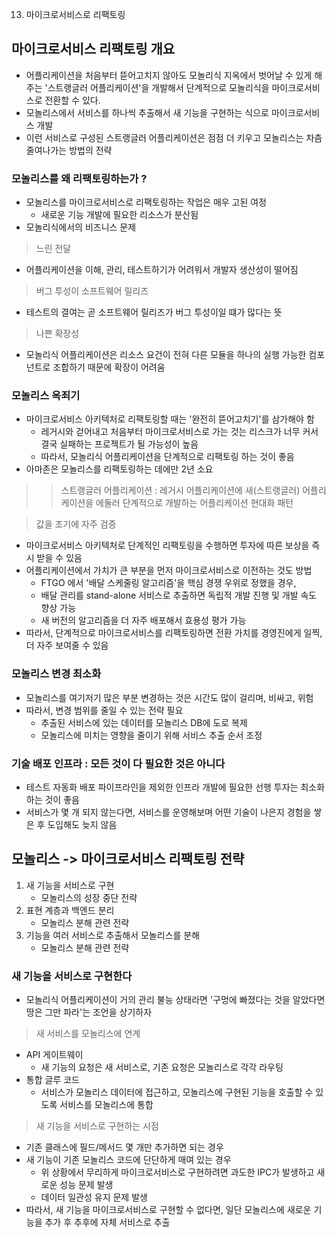 13. 마이크로서비스로 리팩토링

## 마이크로서비스 리팩토링 개요
- 어플리케이션을 처음부터 뜯어고치지 않아도 모놀리식 지옥에서 벗어날 수 있게 해주는 '스트랭글러 어플리케이션'을 개발해서 단계적으로 모놀리식을 마이크로서비스로 전환할 수 있다.
- 모놀리스에서 서비스를 하나씩 추출해서 새 기능을 구현하는 식으로 마이크로서비스 개발
- 이런 서비스로 구성된 스트랭글러 어플리케이션은 점점 더 키우고 모놀리스는 차츰 줄여나가는 방법의 전략

### 모놀리스를 왜 리팩토링하는가 ? 

- 모놀리스를 마이크로서비스로 리팩토링하는 작업은 매우 고된 여정
    - 새로운 기능 개발에 필요한 리소스가 분산됨
- 모놀리식에서의 비즈니스 문제
> 느린 전달 
- 어플리케이션을 이해, 관리, 테스트하기가 어려워서 개발자 생산성이 떨어짐

> 버그 투성이 소프트웨어 릴리즈
- 테스트의 결여는 곧 소프트웨어 릴리즈가 버그 투성이일 떄가 많다는 뜻

> 나쁜 확장성
- 모놀리식 어플리케이션은 리소스 요건이 전혀 다른 모듈을 하나의 실행 가능한 컴포넌트로 조합하기 때문에 확장이 어려움

### 모놀리스 옥죄기
- 마이크로서비스 아키텍처로 리팩토링할 때는 '완전히 뜯어고치기'를 삼가해야 함
    - 레거시와 걷어내고 처음부터 마이크로서비스로 가는 것는 리스크가 너무 커서 결국 실패하는 프로젝트가 될 가능성이 높음
    - 따라서, 모놀리식 어플리케이션을 단계적으로 리팩토링 하는 것이 좋음
- 아마존은 모놀리스를 리팩토링하는 데에만 2년 소요

>> 스트랭글러 어플리케이션 : 레거시 어플리케이션에 새(스트랭글러) 어플리케이션을 에둘러 단계적으로 개발하는 어플리케이션 현대화 패턴

> 값을 조기에 자주 검증
- 마이크로서비스 아키텍처로 단계적인 리팩토링을 수행하면 투자에 따른 보상을 즉시 받을 수 있음
- 어플리케이션에서 가치가 큰 부분을 먼저 마이크로서비스로 이전하는 것도 방법
    - FTGO 에서 '배달 스케줄링 알고리즘'을 핵심 경쟁 우위로 정했을 경우, 
    - 배달 관리를 stand-alone 서비스로 추출하면 독립적 개발 진행 및 개발 속도 향상 가능
    - 새 버전의 알고리즘을 더 자주 배포해서 효용성 평가 가능
- 따라서, 단계적으로 마이크로서비스를 리팩토링하면 전환 가치를 경영진에게 일찍, 더 자주 보여줄 수 있음

### 모놀리스 변경 최소화
- 모놀리스를 여기저기 많은 부분 변경하는 것은 시간도 많이 걸리며, 비싸고, 위험
- 따라서, 변경 범위를 줄일 수 있는 전략 필요
    - 추출된 서비스에 있는 데이터를 모놀리스 DB에 도로 복제
    - 모놀리스에 미치는 영향을 줄이기 위해 서비스 추출 순서 조정
    
### 기술 배포 인프라 : 모든 것이 다 필요한 것은 아니다
- 테스트 자동화 배포 파이프라인을 제외한 인프라 개발에 필요한 선행 투자는 최소화 하는 것이 좋음
- 서비스가 몇 개 되지 않는다면, 서비스를 운영해보며 어떤 기술이 나은지 경험을 쌓은 후 도입해도 늦지 않음

## 모놀리스 -> 마이크로서비스 리팩토링 전략

1. 새 기능을 서비스로 구현
    - 모놀리스의 성장 중단 전략
2. 표현 계층과 백엔드 분리
    - 모놀리스 분해 관련 전략
3. 기능을 여러 서비스로 추출해서 모놀리스를 분해
    - 모놀리스 분해 관련 전략
    
### 새 기능을 서비스로 구현한다
- 모놀리식 어플리케이션이 거의 관리 불능 상태라면 '구멍에 빠졌다는 것을 알았다면 땅은 그만 파라'는 조언을 상기하자

> 새 서비스를 모놀리스에 연계
- API 게이트웨이
    - 새 기능의 요청은 새 서비스로, 기존 요청은 모놀리스로 각각 라우팅
- 통합 글루 코드
    - 서비스가 모놀리스 데이터에 접근하고, 모놀리스에 구현된 기능을 호출할 수 있도록 서비스를 모놀리스에 통합
    
> 새 기능을 서비스로 구현하는 시점
- 기존 클래스에 필드/메서드 몇 개만 추가하면 되는 경우
- 새 기능이 기존 모놀리스 코드에 단단하게 매여 있는 경우
    - 위 상황에서 무리하게 마이크로서비스로 구현하려면 과도한 IPC가 발생하고 새로운 성능 문제 발생
    - 데이터 일관성 유지 문제 발생
- 따라서, 새 기능을 마이크로서비스로 구현할 수 없다면, 일단 모놀리스에 새로운 기능을 추가 후 추후에 자체 서비스로 추출

